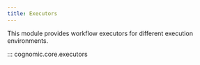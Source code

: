 ```yaml
---
title: Executors
---
```


This module provides workflow executors for different execution environments.

::: cognomic.core.executors
